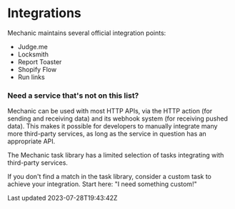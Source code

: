 # Integrations

Mechanic maintains several official integration points:

- Judge.me
- Locksmith
- Report Toaster
- Shopify Flow
- Run links

### Need a service that's not on this list?

Mechanic can be used with most HTTP APIs, via the HTTP action (for sending and receiving data) and its webhook system (for receiving pushed data). This makes it possible for developers to manually integrate many more third-party services, as long as the service in question has an appropriate API.

The Mechanic task library has a limited selection of tasks integrating with third-party services.

If you don't find a match in the task library, consider a custom task to achieve your integration. Start here: "I need something custom!"

Last updated 2023-07-28T19:43:42Z